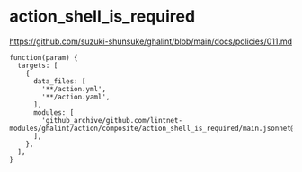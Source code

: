 # action_shell_is_required

https://github.com/suzuki-shunsuke/ghalint/blob/main/docs/policies/011.md

```jsonnet
function(param) {
  targets: [
    {
      data_files: [
        '**/action.yml',
        '**/action.yaml',
      ],
      modules: [
        'github_archive/github.com/lintnet-modules/ghalint/action/composite/action_shell_is_required/main.jsonnet@c311ef7a7e3acdfb8a65136b7852e0619be84c1d:v0.3.3',
      ],
    },
  ],
}
```
